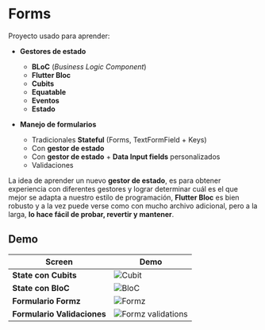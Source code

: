 
# Forms

Proyecto usado para aprender:

- **Gestores de estado**
  - **BLoC** (_Business Logic Component_)
  - **Flutter Bloc**
  - **Cubits**
  - **Equatable**
  - **Eventos**
  - **Estado**

- **Manejo de formularios**
  - Tradicionales **Stateful** (Forms, TextFormField + Keys)
  - Con **gestor de estado**
  - Con **gestor de estado** + **Data Input fields** personalizados
  - Validaciones


La idea de aprender un nuevo **gestor de estado**, es para obtener experiencia con diferentes gestores y lograr determinar cuál es el que mejor se adapta a nuestro estilo de programación, **Flutter Bloc** es bien robusto y a la vez puede verse como con mucho archivo adicional, pero a la larga, **lo hace fácil de probar, revertir y mantener**.


## Demo

| Screen            | Demo                                                              |
| ----------------- | ------------------------------------------------------------------ |
| **State con Cubits** | ![Cubit](https://github.com/manuelsalinas-mx/Flutter-Projects/assets/110424672/7648a877-6561-47e0-b382-0ab1b2265292) |
| **State con BloC** | ![BloC](https://github.com/manuelsalinas-mx/Flutter-Projects/assets/110424672/bffc4534-ffc5-4384-adeb-35e9dedc615f) |
| **Formulario Formz** | ![Formz](https://github.com/manuelsalinas-mx/Flutter-Projects/assets/110424672/efceb24f-5e9f-44fc-bdb1-aac1c9147e49) |
| **Formulario Validaciones** | ![Formz validations](https://github.com/manuelsalinas-mx/Flutter-Projects/assets/110424672/1e534d66-012d-46e1-a241-6bc4a8198d2c) |

